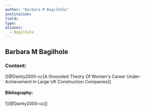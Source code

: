 ```yaml
---
author: "Barbara M Bagilhole"
institution:
field:
type:
aliases:
  - Bagilhole
---
```


## Barbara M Bagilhole

### Content:
[[@Dainty2000-cc|A Grounded Theory Of Women's Career Under-Achievement In Large UK Construction Companies]]

#### Bibliography:

![[@Dainty2000-cc]]